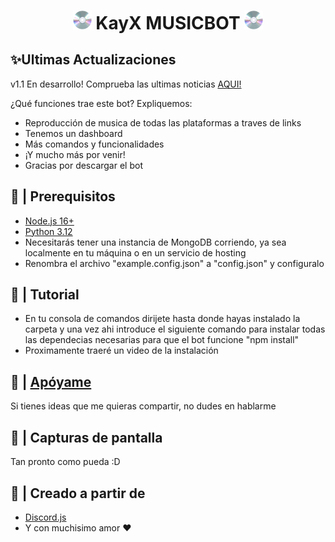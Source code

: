 <h1 align="center"><img src="./logo/logo.gif" width="30px"> KayX MUSICBOT <img src="./logo/logo.gif" width="30px"></h1>

## ✨Ultimas Actualizaciones

v1.1 En desarrollo! Comprueba las ultimas noticias [AQUI!](https://github.com/neegroo/KayXBOT)

¿Qué funciones trae este bot? Expliquemos:
 - Reproducción de musica de todas las plataformas a traves de links
 - Tenemos un dashboard
 - Más comandos y funcionalidades
 - ¡Y mucho más por venir!
 - Gracias por descargar el bot

## 🚧 | Prerequisitos

- [Node.js 16+](https://nodejs.org/en/download/)
- [Python 3.12](https://www.python.org/downloads/)
- Necesitarás tener una instancia de MongoDB corriendo, ya sea localmente en tu máquina o en un servicio de hosting
- Renombra el archivo "example.config.json" a "config.json" y configuralo 

## 📝 | Tutorial
- En tu consola de comandos dirijete hasta donde hayas instalado la carpeta y una vez ahi introduce el siguiente comando para instalar todas las dependecias necesarias para que el bot funcione "npm install"
- Proximamente traeré un video de la instalación 

## 📝 | [Apóyame](https://discord.gg/S9TH3pFCx3)

Si tienes ideas que me quieras compartir, no dudes en hablarme

## 📸 | Capturas de pantalla

Tan pronto como pueda :D

## 🌟 | Creado a partir de

- [Discord.js](https://discord.js.org/)
- Y con muchisimo amor ❤️
